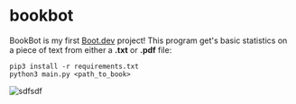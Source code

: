 # bookbot

BookBot is my first [Boot.dev](https://www.boot.dev) project! This program get's basic statistics on a piece of text from either a **.txt** or **.pdf** file:

```
pip3 install -r requirements.txt
python3 main.py <path_to_book>
```

![sdfsdf](https://pngimg.com/uploads/book/book_PNG51067.png)
